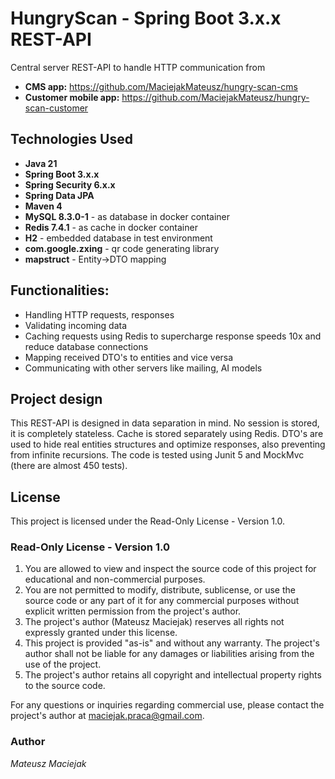 # HungryScan - Spring Boot 3.x.x REST-API

Central server REST-API to handle HTTP communication from

- **CMS app:** https://github.com/MaciejakMateusz/hungry-scan-cms
- **Customer mobile app:** https://github.com/MaciejakMateusz/hungry-scan-customer

## Technologies Used

- **Java 21**
- **Spring Boot 3.x.x**
- **Spring Security 6.x.x**
- **Spring Data JPA**
- **Maven 4**
- **MySQL 8.3.0-1** - as database in docker container
- **Redis 7.4.1** - as cache in docker container
- **H2** - embedded database in test environment
- **com.google.zxing** - qr code generating library
- **mapstruct** - Entity->DTO mapping

## Functionalities:

- Handling HTTP requests, responses
- Validating incoming data
- Caching requests using Redis to supercharge response speeds 10x and reduce database connections
- Mapping received DTO's to entities and vice versa
- Communicating with other servers like mailing, AI models

## Project design

This REST-API is designed in data separation in mind. No session is stored, it is completely
stateless. Cache is stored separately using Redis. DTO's are used to hide real entities
structures and optimize responses, also preventing from infinite recursions.
The code is tested using Junit 5 and MockMvc (there are almost 450 tests).

## License

This project is licensed under the Read-Only License - Version 1.0.

### Read-Only License - Version 1.0

1. You are allowed to view and inspect the source code of this project for educational
   and non-commercial purposes.
2. You are not permitted to modify, distribute, sublicense, or use the source code or
   any part of it for any commercial purposes without explicit written permission from
   the project's author.
3. The project's author (Mateusz Maciejak) reserves all rights not expressly granted
   under this license.
4. This project is provided "as-is" and without any warranty. The project's author
   shall not be liable for any damages or liabilities arising from the use of the project.
5. The project's author retains all copyright and intellectual property rights to
   the source code.

For any questions or inquiries regarding commercial use, please contact the project's
author at maciejak.praca@gmail.com.

### Author

*Mateusz Maciejak*
